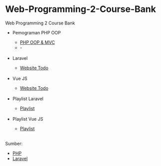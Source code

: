 # Web-Programming-2-Course-Bank
Web Programming 2 Course Bank

<ul>
  <li>Pemograman PHP OOP</li>
  <ul>
    <li><a href="https://github.com/Muhammad-Ikhwan-Fathulloh/Web-Programming-PHP-Course-Bank">PHP OOP & MVC</a></li>
    <li>-</li>
  </ul>
  <br>
  <li>Laravel</li>
  <ul>
    <li><a href="https://github.com/Muhammad-Ikhwan-Fathulloh/Teach-Website-Todo-UTB">Website Todo</a></li>
  </ul>
  <br>
   <li>Vue JS</li>
  <ul>
    <li><a href="">Website Todo</a></li>
  </ul>
  <br>
  <li>Playlist Laravel</li>
  <ul>
    <li><a href="https://www.youtube.com/playlist?list=PLaC2GD6EmthXuU9ngCeUpaFEc1izKsPy8">Playlist</a></li>
  </ul>
  <br>
  <li>Playlist Vue JS</li>
  <ul>
    <li><a href="">Playlist</a></li>
  </ul>
  <br>
</ul>

<p>Sumber:</p>
<ul>
  <li><a href="https://php.net/">PHP</a></li>
  <li><a href="https://laravel.com/">Laravel</a></li>
</ul>

